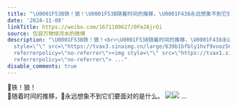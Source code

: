 ```yaml
---
title: "\U0001F53B铁！狼！\U0001F53B随着时间的推移，\U0001F438永远想象不到它们要面对的是什么。 [图片][图片]"
date: '2024-11-08'
linkTitle: https://weibo.com/1671109627/OFmJAjrOi
source: 包容万物恒河水的微博
description: "\U0001F53B铁！狼！<br>\U0001F53B随着时间的推移，\U0001F438永远想象不到它们要面对的是什么。 <img
  style=\"\" src=\"https://tvax3.sinaimg.cn/large/639b1bfbly1hvf9vooz56j21aq1024qp.jpg\"
  referrerpolicy=\"no-referrer\"><img style=\"\" src=\"https://tvax1.sinaimg.cn/large/639b1bfbly1hvf9w3wb83j21ca0yj1kx.jpg\"
  referrerpolicy=\"no-referrer\"> ..."
disable_comments: true
---
```

🔻铁！狼！<br>🔻随着时间的推移，🐸永远想象不到它们要面对的是什么。 <img style="" src="https://tvax3.sinaimg.cn/large/639b1bfbly1hvf9vooz56j21aq1024qp.jpg" referrerpolicy="no-referrer"><img style="" src="https://tvax1.sinaimg.cn/large/639b1bfbly1hvf9w3wb83j21ca0yj1kx.jpg" referrerpolicy="no-referrer"> ...